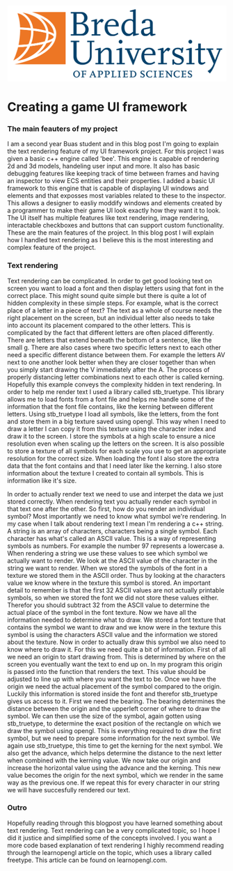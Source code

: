 
![Buas Logo](Logo_BUas_RGB.png)


# Creating a game UI framework

### The main feauters of my project

I am a second year Buas student and in this blog post I'm going to explain the text rendering feature of my UI framework project.
For this project I was given a basic c++ engine called 'bee'. This engine is capable of rendering 2d and 3d models, handeling user input and more. 
It also has basic debugging features like keeping track of time between frames and having an inspector to view ECS entities and their properties.
I added a basic UI framework to this engine that is capable of displaying UI windows and elements and that exposses most variables related to these to the inspector.
This allows a designer to easliy moddify windows and elements created by a programmer to make their game UI look exactly how they want it to look.
The UI itself has multiple features like text rendering, image rendering, interactable checkboxes and buttons that can support custom functionality. 
These are the main features of the project. In this blog post I will explain how I handled text rendering as I believe this is the most interesting and complex feature of the project.

### Text rendering

Text rendering can be complicated. In order to get good looking text on screen you want to load a font and then display letters using that font in the correct place. This might sound quite simple but there is quite a lot of hidden complexity in these simple steps.
For example, what is the correct place of a letter in a piece of text? The text as a whole of course needs the right placement on the screen, but an individual letter also needs to take into account its placement compared to the other letters.
This is complicated by the fact that different letters are often placed differently. There are letters that extend beneath the bottom of a sentence, like the small g. 
There are also cases where two specific letters next to each other need a specific different distance between them. For example the letters AV next to one another look better when they are closer together than when you simply start drawing the V immediately after the A.
The process of properly distancing letter combinations next to each other is called kerning. Hopefully this example conveys the complexity hidden in text rendering.
In order to help me render text I used a library called stb_truetype. This library allows me to load fonts from a font file and helps me handle some of the information that the font file contains, like the kerning between different letters.
Using stb_truetype I load all symbols, like the letters, from the font and store them in a big texture saved using opengl. This way when I need to draw a letter I can copy it from this texture using the character index and draw it to the screen.
I store the symbols at a high scale to ensure a nice resolution even when scaling up the letters on the screen. It is also possible to store a texture of all symbols for each scale you use to get an appropriate resolution for the correct size.
When loading the font I also store the extra data that the font contains and that I need later like the kerning. I also store information about the texture I created to contain all symbols. This is information like it's size.

In order to actually render text we need to use and interpet the data we just stored correctly. When rendering text you actually render each symbol in that text one after the other.
So first, how do you render an individual symbol? Most importantly we need to know what symbol we're rendering. In my case when I talk about rendering text I mean I'm rendering a c++ string. A string is an array of characters, characters being a single symbol.
Each character has what's called an ASCII value. This is a way of representing symbols as numbers. For example the number 97 represents a lowercase a. When rendering a string we use these values to see which symbol we actually want to render.
We look at the ASCII value of the character in the string we want to render. When we stored the symbols of the font in a texture we stored them in the ASCII order. Thus by looking at the characters value we know where in the texture this symbol is stored.
An important detail to remember is that the first 32 ASCII values are not actually printable symbols, so when we stored the font we did not store these values either. Therefor you should subtract 32 from the ASCII value to determine the actual place of the symbol in the font texture.
Now we have all the information needed to determine what to draw. We stored a font texture that contains the symbol we want to draw and we know were in the texture this symbol is using the characters ASCII value and the information we stored about the texture.
Now in order to actually draw this symbol we also need to know where to draw it. For this we need quite a bit of information. First of all we need an origin to start drawing from. This is determined by where on the screen you eventually want the text to end up on.
In my program this origin is passed into the function that renders the text. This value should be adjusted to line up with where you want the text to be. Once we have the origin we need the actual placement of the symbol compared to the origin. 
Luckily this information is stored inside the font and therefor stb_truetype gives us access to it. First we need the bearing. The bearing determines the distance between the origin and the upperleft corner of where to draw the symbol.
We can then use the size of the symbol, again gotten using stb_truetype, to determine the exact position of the rectangle on which we draw the symbol using opengl. This is everything required to draw the first symbol, but we need to prepare some information for the next symbol.
We again use stb_truetype, this time to get the kerning for the next symbol. We also get the advance, which helps determine the distance to the next letter when combined with the kerning value.
We now take our origin and increase the horizontal value using the advance and the kerning. This new value becomes the origin for the next symbol, which we render in the same way as the previous one. If we repeat this for every character in our string we will have succesfully rendered our text.

### Outro

Hopefully reading through this blogpost you have learned something about text rendering. Text rendering can be a very complicated topic, so I hope I did it justice and simplified some of the concepts involved.
I you want a more code based explanation of text rendering I highly recommend reading through the learnopengl article on the topic, which uses a library called freetype. This article can be found on learnopengl.com.
